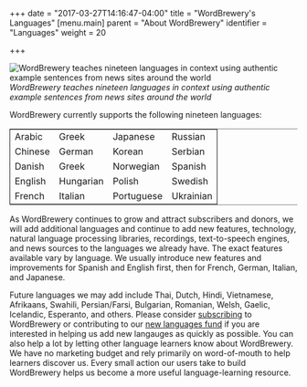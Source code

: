 +++
date = "2017-03-27T14:16:47-04:00"
title = "WordBrewery's Languages"
[menu.main]
    parent = "About WordBrewery"
    identifier = "Languages"
    weight = 20

+++

![WordBrewery teaches nineteen languages in context using authentic example sentences from news sites around the world](/support/images/languages-wordbrewery-teaches.jpg)
*WordBrewery teaches nineteen languages in context using authentic example sentences from news sites around the world*

WordBrewery currently supports the following nineteen languages:

<table border="2" cellspacing="0" cellpadding="6" rules="groups" frame="hsides">
<colgroup>
<col  class="left" />
<col  class="left" />
<col  class="left" />
<col  class="left" />
</colgroup>
<tbody>
<tr>
<td class="left">Arabic</td>
<td class="left">Greek</td>
<td class="left">Japanese</td>
<td class="left">Russian</td>
</tr>

<tr>
<td class="left">Chinese</td>
<td class="left">German</td>
<td class="left">Korean</td>
<td class="left">Serbian</td>
</tr>

<tr>
<td class="left">Danish</td>
<td class="left">Greek</td>
<td class="left">Norwegian</td>
<td class="left">Spanish</td>
</tr>

<tr>
<td class="left">English</td>
<td class="left">Hungarian</td>
<td class="left">Polish</td>
<td class="left">Swedish</td>
</tr>

<tr>
<td class="left">French</td>
<td class="left">Italian</td>
<td class="left">Portuguese</td>
<td class="left">Ukrainian</td>
</tr>
</tbody>
</table>

As WordBrewery continues to grow and attract subscribers and donors, we will add additional languages and continue to add new features, technology, natural language processing libraries, recordings, text-to-speech engines, and news sources to the languages we already have. The exact features available vary by language. We usually introduce new features and improvements for Spanish and English first, then for French, German, Italian, and Japanese.

Future languages we may add include Thai, Dutch, Hindi, Vietnamese, Afrikaans, Swahili, Persian/Farsi, Bulgarian, Romanian, Welsh, Gaelic, Icelandic, Esperanto, and others. Please consider [subscribing](https://wordbrewery.com/subscriptions) to WordBrewery or contributing to our [new languages fund](https://squareup.com/store/wordbrewery2) if you are interested in helping us add new langauges as quickly as possible. You can also help a lot by letting other language learners know about WordBrewery. We have no marketing budget and rely primarily on word-of-mouth to help learners discover us. Every small action our users take to build WordBrewery helps us become a more useful language-learning resource.
